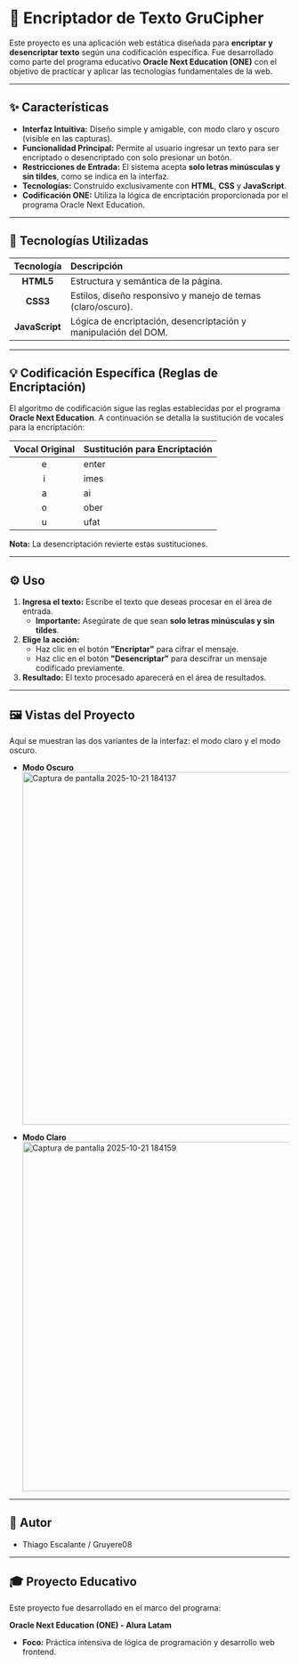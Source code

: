 # 📄 Encriptador de Texto GruCipher

Este proyecto es una aplicación web estática diseñada para **encriptar y desencriptar texto** según una codificación específica. Fue desarrollado como parte del programa educativo **Oracle Next Education (ONE)** con el objetivo de practicar y aplicar las tecnologías fundamentales de la web.

***

## ✨ Características

* **Interfaz Intuitiva:** Diseño simple y amigable, con modo claro y oscuro (visible en las capturas).
* **Funcionalidad Principal:** Permite al usuario ingresar un texto para ser encriptado o desencriptado con solo presionar un botón.
* **Restricciones de Entrada:** El sistema acepta **solo letras minúsculas y sin tildes**, como se indica en la interfaz.
* **Tecnologías:** Construido exclusivamente con **HTML**, **CSS** y **JavaScript**.
* **Codificación ONE:** Utiliza la lógica de encriptación proporcionada por el programa Oracle Next Education.

***

## 🚀 Tecnologías Utilizadas

| Tecnología | Descripción |
| :---: | :--- |
| **HTML5** | Estructura y semántica de la página. |
| **CSS3** | Estilos, diseño responsivo y manejo de temas (claro/oscuro). |
| **JavaScript** | Lógica de encriptación, desencriptación y manipulación del DOM. |

***

## 💡 Codificación Específica (Reglas de Encriptación)

El algoritmo de codificación sigue las reglas establecidas por el programa **Oracle Next Education**. A continuación se detalla la sustitución de vocales para la encriptación:

| Vocal Original | Sustitución para Encriptación |
| :---: | :--- |
| e | enter |
| i | imes |
| a | ai |
| o | ober |
| u | ufat |

**Nota:** La desencriptación revierte estas sustituciones.

***

## ⚙️ Uso

1.  **Ingresa el texto:** Escribe el texto que deseas procesar en el área de entrada.
    * **Importante:** Asegúrate de que sean **solo letras minúsculas y sin tildes**.
2.  **Elige la acción:**
    * Haz clic en el botón **"Encriptar"** para cifrar el mensaje.
    * Haz clic en el botón **"Desencriptar"** para descifrar un mensaje codificado previamente.
3.  **Resultado:** El texto procesado aparecerá en el área de resultados.

***

## 🖼️ Vistas del Proyecto

Aquí se muestran las dos variantes de la interfaz: el modo claro y el modo oscuro.

* **Modo Oscuro**
    <img width="1353" height="634" alt="Captura de pantalla 2025-10-21 184137" src="https://github.com/user-attachments/assets/dcf5ea68-9612-4c4d-aa8c-88ba3d10055d" />


* **Modo Claro**
    <img width="1344" height="628" alt="Captura de pantalla 2025-10-21 184159" src="https://github.com/user-attachments/assets/309ac4b2-9ef5-42dd-bd59-c9cb8f34d88c" />


***

## 👤 Autor

* Thiago Escalante / Gruyere08
***

## 🎓 Proyecto Educativo

Este proyecto fue desarrollado en el marco del programa:

**Oracle Next Education (ONE) - Alura Latam**
* **Foco:** Práctica intensiva de lógica de programación y desarrollo web frontend.
